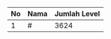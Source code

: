 | No | Nama            | Jumlah Level |
|----|-----------------|--------------|
| 1  | #    |    3624        |
